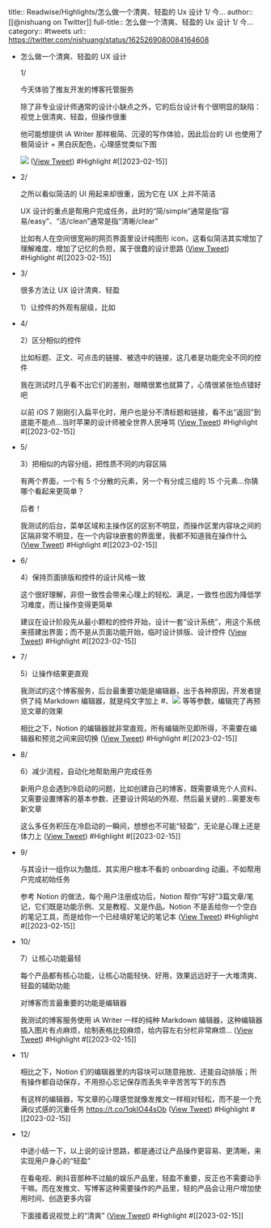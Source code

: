 title:: Readwise/Highlights/怎么做一个清爽、轻盈的 Ux 设计 1/ 今...
author:: [[@nishuang on Twitter]]
full-title:: 怎么做一个清爽、轻盈的 Ux 设计 1/ 今...
category:: #tweets
url:: https://twitter.com/nishuang/status/1625269080084164608

- 怎么做一个清爽、轻盈的 UX 设计
  
  1/
  
  今天体验了推友开发的博客托管服务
  
  除了非专业设计师通常的设计小缺点之外，它的后台设计有个很明显的缺陷：视觉上很清爽、轻盈，但操作很重
  
  他可能想提供 iA Writer 那样极简、沉浸的写作体验，因此后台的 UI 也使用了极简设计 + 黑白灰配色，心理感觉类似下图 
  
  ![](https://pbs.twimg.com/media/Fo4ZN8ZWAAITKhE.jpg) ([View Tweet](https://twitter.com/nishuang/status/1625269080084164608)) #Highlight #[[2023-02-15]]
- 2/
  
  之所以看似简洁的 UI 用起来却很重，因为它在 UX 上并不简洁
  
  UX 设计的重点是帮用户完成任务，此时的“简/simple”通常是指“容易/easy”、“洁/clean”通常是指“清晰/clear”
  
  比如有人在空间很宽裕的网页界面里设计纯图形 icon，这看似简洁其实增加了理解难度、增加了记忆的负担，属于很蠢的设计思路 ([View Tweet](https://twitter.com/nishuang/status/1625341256544010242)) #Highlight #[[2023-02-15]]
- 3/
  
  很多方法让 UX 设计清爽、轻盈
  
  1）让控件的外观有层级，比如
- 4/
  
  2）区分相似的控件
  
  比如标题、正文、可点击的链接、被选中的链接，这几者是功能完全不同的控件
  
  我在测试时几乎看不出它们的差别，眼睛很累也就算了，心情很紧张怕点错好吧
  
  以前 iOS 7 刚刚引入扁平化时，用户也是分不清标题和链接，看不出“返回”到底能不能点…当时苹果的设计师被全世界人民唾骂 ([View Tweet](https://twitter.com/nishuang/status/1625341259219931142)) #Highlight #[[2023-02-15]]
- 5/
  
  3）把相似的内容分组，把性质不同的内容区隔
  
  有两个界面，一个有 5 个分散的元素，另一个有分成三组的 15 个元素…你猜哪个看起来更简单？
  
  后者！
  
  我测试的后台，菜单区域和主操作区的区别不明显，而操作区里内容块之间的区隔非常不明显，在一个内容块嵌套的界面里，我都不知道我在操作什么 ([View Tweet](https://twitter.com/nishuang/status/1625342742380310528)) #Highlight #[[2023-02-15]]
- 6/
  
  4）保持页面排版和控件的设计风格一致
  
  这个很好理解，非但一致性会带来心理上的轻松、满足，一致性也因为降低学习难度，而让操作变得更简单
  
  建议在设计阶段先从最小颗粒的控件开始，设计一套“设计系统”，用这个系统来搭建出界面；而不是从页面功能开始，临时设计排版、设计控件 ([View Tweet](https://twitter.com/nishuang/status/1625343617538686976)) #Highlight #[[2023-02-15]]
- 7/
  
  5）让操作结果更直观
  
  我测试的这个博客服务，后台最重要功能是编辑器，出于各种原因，开发者提供了纯 Markdown 编辑器，就是纯文字加上 #、![](url) 等等参数，编辑完了再预览文章的效果
  
  相比之下，Notion 的编辑器就非常直观，所有编辑所见即所得，不需要在编辑器和预览之间来回切换 ([View Tweet](https://twitter.com/nishuang/status/1625523243036643330)) #Highlight #[[2023-02-15]]
- 8/
  
  6）减少流程，自动化地帮助用户完成任务
  
  新用户总会遇到冷启动的问题，比如创建自己的博客，既需要填充个人资料、又需要设置博客的基本参数、还要设计网站的外观、然后最关键的…需要发布新文章
  
  这么多任务积压在冷启动的一瞬间，想想也不可能“轻盈”，无论是心理上还是体力上 ([View Tweet](https://twitter.com/nishuang/status/1625523244647305217)) #Highlight #[[2023-02-15]]
- 9/
  
  与其设计一组你以为酷炫、其实用户根本不看的 onboarding 动画，不如帮用户完成初始任务
  
  参考 Notion 的做法，每个用户注册成功后，Notion 帮你“写好”3篇文章/笔记，它们既是功能示例、又是教程、又是作品。Notion 不是丢给你一个空白的笔记工具，而是给你一个已经填好笔记的笔记本 ([View Tweet](https://twitter.com/nishuang/status/1625523245964222464)) #Highlight #[[2023-02-15]]
- 10/
  
  7）让核心功能最轻
  
  每个产品都有核心功能，让核心功能轻快、好用，效果远远好于一大堆清爽、轻盈的辅助功能
  
  对博客而言最重要的功能是编辑器
  
  我测试的博客服务使用 iA Writer 一样的纯种 Markdown 编辑器，这种编辑器插入图片有点麻烦，绘制表格比较麻烦，给内容左右分栏非常麻烦… ([View Tweet](https://twitter.com/nishuang/status/1625523247331569665)) #Highlight #[[2023-02-15]]
- 11/
  
  相比之下，Notion 们的编辑器里的内容块可以随意拖放、还能自动排版；所有操作都自动保存，不用担心忘记保存而丢失辛辛苦苦写下的东西
  
  有这样的编辑器，写文章的心理感觉就像发推文一样相对轻松，而不是一个充满仪式感的沉重任务 https://t.co/1qkIO44sOb ([View Tweet](https://twitter.com/nishuang/status/1625523248732536836)) #Highlight #[[2023-02-15]]
- 12/
  
  中途小结一下，以上说的设计思路，都是通过让产品操作更容易、更清晰，来实现用户身心的“轻盈”
  
  在看电视、刷抖音那种不过脑的娱乐产品里，轻盈不重要，反正也不需要动手干嘛。而在发推文、写博客这种需要操作的产品里，轻的产品会让用户增加使用时间、创造更多内容
  
  下面接着说视觉上的“清爽” ([View Tweet](https://twitter.com/nishuang/status/1625523250116677639)) #Highlight #[[2023-02-15]]